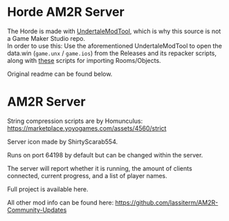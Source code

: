 # Horde AM2R Server
The Horde is made with [UndertaleModTool](), which is why this source is not a Game Maker Studio repo.  
In order to use this: Use the aforementioned UndertaleModTool to open the data.win (`game.unx` / `game.ios`) from the Releases and its repacker scripts, along with [these](https://github.com/krzys-h/UndertaleModTool/pull/685/files) scripts for importing Rooms/Objects.

Original readme can be found below.

# AM2R Server
String compression scripts are by Homunculus: https://marketplace.yoyogames.com/assets/4560/strict

Server icon made by ShirtyScarab554.

Runs on port 64198 by default but can be changed within the server.

The server will report whether it is running, the amount of clients connected, current progress, and a list of player names.

Full project is available here.

All other mod info can be found here: https://github.com/lassiterm/AM2R-Community-Updates

